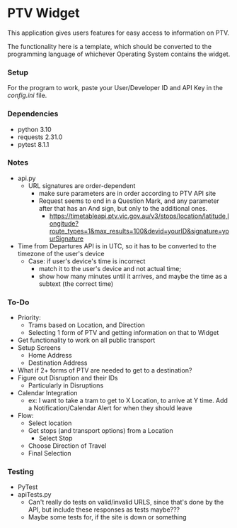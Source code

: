 # PTV Widget
This application gives users features for easy access to information on PTV. 

The functionality here is a template, which should be converted to the programming language of whichever Operating System contains the widget.

### Setup
For the program to work, paste your User/Developer ID and API Key in the *config.ini* file. 

### Dependencies
- python 3.10
- requests 2.31.0
- pytest 8.1.1

### Notes
- api.py
  - URL signatures are order-dependent
    - make sure parameters are in order according to PTV API site
    - Request seems to end in a Question Mark, and any parameter after that has an And sign, but only to the additional ones.
      - https://timetableapi.ptv.vic.gov.au/v3/stops/location/latitude,longitude?route_types=1&max_results=100&devid=yourID&signature=yourSignature
- Time from Departures API is in UTC, so it has to be converted to the timezone of the user's device
  - Case: if user's device's time is incorrect
    - match it to the user's device and not actual time;
    - show how many minutes until it arrives, and maybe the time as a subtext (the correct time)

### To-Do
- Priority: 
  - Trams based on Location, and Direction
  - Selecting 1 form of PTV and getting information on that to Widget
- Get functionality to work on all public transport
- Setup Screens
  - Home Address
  - Destination Address
- What if 2+ forms of PTV are needed to get to a destination?
- Figure out Disruption and their IDs
  - Particularly in Disruptions
- Calendar Integration
  - ex: I want to take a tram to get to X Location, to arrive at Y time. Add a Notification/Calendar Alert for when they should leave
- Flow:
  - Select location
  - Get stops (and transport options) from a Location
    - Select Stop
  - Choose Direction of Travel
  - Final Selection

### Testing
- PyTest
- apiTests.py
  - Can't really do tests on valid/invalid URLS, since that's done by the API, but include these responses as tests maybe???
  - Maybe some tests for, if the site is down or something